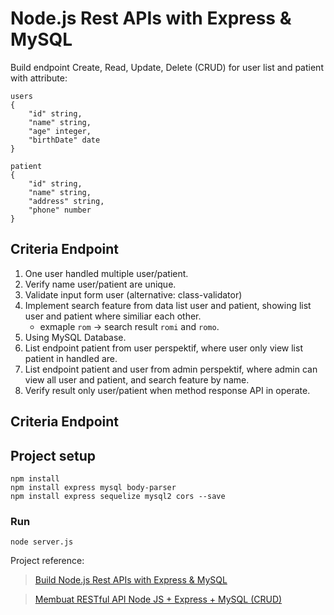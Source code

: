 # Node.js Rest APIs with Express & MySQL

Build endpoint Create, Read, Update, Delete (CRUD) for user list and patient with attribute:
```
users
{
    "id" string,
    "name" string,
    "age" integer,
    "birthDate" date
}

patient
{
    "id" string,
    "name" string,
    "address" string,
    "phone" number
}
```

## Criteria Endpoint
1. One user handled multiple user/patient.
2. Verify name user/patient are unique.
3. Validate input form user (alternative: class-validator)
4. Implement search feature from data list user and patient, showing list user and   patient where similiar each other.
   - exmaple `rom` -> search result `romi` and `romo`.
5. Using MySQL Database.
6. List endpoint patient from user perspektif, where user only view list patient in handled are.
7. List endpoint patient and user from admin perspektif, where admin can view all user and patient, and search feature by name.
8. Verify result only user/patient when method response API in operate.

## Criteria Endpoint

## Project setup
```
npm install
npm install express mysql body-parser
npm install express sequelize mysql2 cors --save
```

### Run
```
node server.js
```

Project reference:
> [Build Node.js Rest APIs with Express & MySQL](https://www.bezkoder.com/node-js-rest-api-express-mysql/)

> [Membuat RESTful API Node JS + Express + MySQL (CRUD)](https://medium.com/chevalier-lab/membuat-restful-api-node-js-express-mysql-crud-c4a1512600b6)
